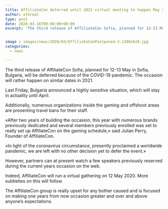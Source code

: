 ```yaml
---
title: AffiliateCon deferred until 2021 virtual meeting to happen May 2020
author: xforeal 
type: post
date: 2020-03-16T00:00:00+00:00
excerpt: 'The third release of AffiliateCon Sofia, planned for 12-13 May in Sofia, Bulgaria, will be delayed because of the COVID-19 pandemic '


image : images/news/2020/03/AffiliateConPostponed-3-1200x628.jpg
categories:
  - news

---
```

The third release of AffiliateCon Sofia, planned for 12-13 May in Sofia, Bulgaria, will be deferred because of the COVID-19 pandemic. The occasion will rather happen on similar dates in 2021. 

Last Friday, Bulgaria announced a highly sensitive situation, which will stay in actuality until April. 

Additionally, numerous organizations inside the gaming and offshoot areas are presenting travel bans for their staff. 

&#171;After two years of building the occasion, this year with numerous brands previously dedicated and several members previously enrolled was set to really set up AffiliateCon on the gaming schedule,&#187; said Julian Perry, Founder of AffiliateCon. 

&#171;In light of the coronavirus circumstance, presently proclaimed a worldwide pandemic, we are left with no other decision yet to defer the event.&#187; 

However, partners can at present watch a few speakers previously reserved during the current years occasion on the web. 

Indeed, AffiliateCon will run a virtual gathering on 12 May 2020. More subtleties on this will follow. 

The AffiliateCon group is really upset for any bother caused and is focused on making one years from now occasion greater and over and above anyone&#8217;s expectations.